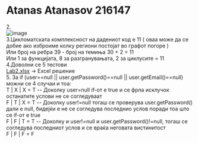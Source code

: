 # Atanas Atanasov 216147
2.<br/>
![image](https://res.cloudinary.com/dllimbgax/image/upload/v1684331644/dd_ikyycw.jpg)<br/>
3.Цикломатската комплексност на дадениот код е 11 ( оваа може да се добие ако изброиме колку региони постојат во графот погоре )<br/>
Или број на ребра 39 - број на темиња 30 + 2 = 11<br/>
Или 1 за функцијата, 8 за разгранувањата, 2 за циклусите = 11<br/>
4.Доволни се 5 тестови<br/>
[Lab2.xlsx](https://github.com/malle2002/SI_2023_lab2_216147/files/11498866/-.2.xlsx) -> Excel решение<br/>
5. За if (user==null || user.getPassword()==null || user.getEmail()==null) можни се 4 случаи и тоа:<br/>
T | X | X = T -- Доколку user=null if-от е true и се фрла исклучок останатите услови не се согледуваат<br/>
F | T | X = T -- Доколку user!=null тогаш се проверува user.getPassword() дали е null, бидејќи е не се согледува последнио услов поради тоа што се if-от е true<br/>
F | F | T = T -- Доколку и user!=null и user.getPassword()!=null, тогаш се согледува последниот услов и се враќа неговата вистинитост<br/>
F | F | F = F<br/>
